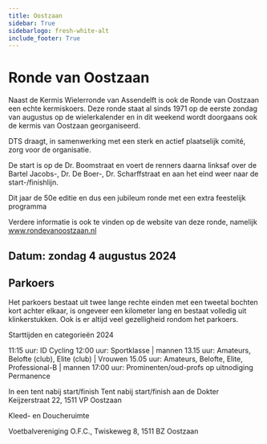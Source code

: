 ```yaml
---
title: Oostzaan
sidebar: True
sidebarlogo: fresh-white-alt
include_footer: True
---
```


# Ronde van Oostzaan
Naast de Kermis Wielerronde van Assendelft is ook de Ronde van Oostzaan een echte kermiskoers. Deze ronde staat al sinds 1971 op de eerste zondag van augustus op de wielerkalender en in dit weekend wordt doorgaans ook de kermis van Oostzaan georganiseerd.

DTS draagt, in samenwerking met een sterk en actief plaatselijk comité, zorg voor de organisatie.

De start is op de Dr. Boomstraat en voert de renners daarna linksaf over de Bartel Jacobs-, Dr. De Boer-, Dr. Scharffstraat en aan het eind weer naar de start-/finishlijn.

Dit jaar de 50e editie en dus een jubileum ronde met een extra feestelijk programma

Verdere informatie is ook te vinden op de website van deze ronde, namelijk www.rondevanoostzaan.nl

## Datum: zondag 4 augustus 2024

## Parkoers

Het parkoers bestaat uit twee lange rechte einden met een tweetal bochten kort achter elkaar, is ongeveer een kilometer lang en bestaat volledig uit klinkerstukken. Ook is er altijd veel gezelligheid rondom het parkoers.

Starttijden en categorieën 2024 

11:15 uur: ID Cycling
12:00 uur: Sportklasse | mannen
13.15 uur: Amateurs, Belofte (club), Elite (club) | Vrouwen
15.05 uur: Amateurs, Belofte, Elite, Professional-B | mannen
17:00 uur: Prominenten/oud-profs op uitnodiging
Permanence

In een tent nabij start/finish Tent nabij start/finish aan de Dokter Keijzerstraat 22, 1511 VP Oostzaan

Kleed- en Doucheruimte

Voetbalvereniging O.F.C., Twiskeweg 8, 1511 BZ  Oostzaan